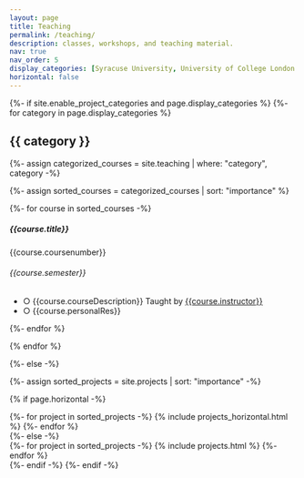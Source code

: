 ```yaml
---
layout: page
title: Teaching
permalink: /teaching/
description: classes, workshops, and teaching material. 
nav: true
nav_order: 5
display_categories: [Syracuse University, University of College London (UCL)] 
horizontal: false
---
```


<div class="projects">
{%- if site.enable_project_categories and page.display_categories %}
  <!-- Display categorized courses -->
  {%- for category in page.display_categories %}
  <h2 class="category">{{ category }}</h2>
  {%- assign categorized_courses = site.teaching | where: "category", category -%}
  
  {%- assign sorted_courses = categorized_courses | sort: "importance" %}
  <!-- Generate cards for each project -->
 
  <div class="content">
    {%- for course in sorted_courses -%}
      
<div class="card mt-3">
  <div class="p-3">
    <div class="row">
      <div class="col-sm-10">
        <h5 class="font-weight-bold">{{course.title}}</h5>
      </div>
      <div class="col-sm-2 text-left text-sm-right">
        <span class="badge font-weight-bold danger-color-dark darken-1 text-uppercase align-middle" target="_blank">
            {{course.coursenumber}}
        </span>     
      </div>
    </div>
    <h6 class="font-italic mt-2 mt-sm-0">{{course.semester}}</h6>
    <ul class="card-text font-weight-light list-group list-group-flush">
      <li class="list-group-item">○ {{course.courseDescription}} Taught by <a href="{{course.instructorURL}}">{{course.instructor}}</a> </li>
      <li class="list-group-item">○ {{course.personalRes}} </li>
    </ul>
  </div>
</div>

{%- endfor %}
  </div>

  {% endfor %}

{%- else -%}
<!-- Display projects without categories -->
  {%- assign sorted_projects = site.projects | sort: "importance" -%}
  <!-- Generate cards for each project -->
  {% if page.horizontal -%}
  <div class="container">
    <div class="row row-cols-2">
    {%- for project in sorted_projects -%}
      {% include projects_horizontal.html %}
    {%- endfor %}
    </div>
  </div>
  {%- else -%}
  <div class="grid">
    {%- for project in sorted_projects -%}
      {% include projects.html %}
    {%- endfor %}
  </div>
  {%- endif -%}
{%- endif -%}
</div>
